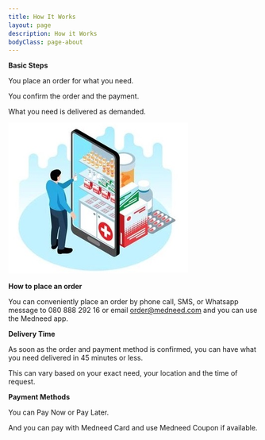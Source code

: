 ```yaml
---
title: How It Works
layout: page
description: How it Works
bodyClass: page-about
---
```


**Basic Steps**

You place an order for what you need.

You confirm the order and the payment.

What you need is delivered as demanded.

![Order on Medneed](/images/illustrations/med-online.jpg)


**How to place an order**

You can conveniently place an order by phone call, SMS, or Whatsapp message to 
080 888 292 16 
or email order@medneed.com
and you can use the Medneed app.

**Delivery Time**

As soon as the order and payment method is confirmed, you can have what you need delivered in 45 minutes or less. 

This can vary based on your exact need, your location and the time of request.


**Payment Methods**

You can Pay Now or Pay Later.

And you can pay with Medneed Card and use Medneed Coupon if available.